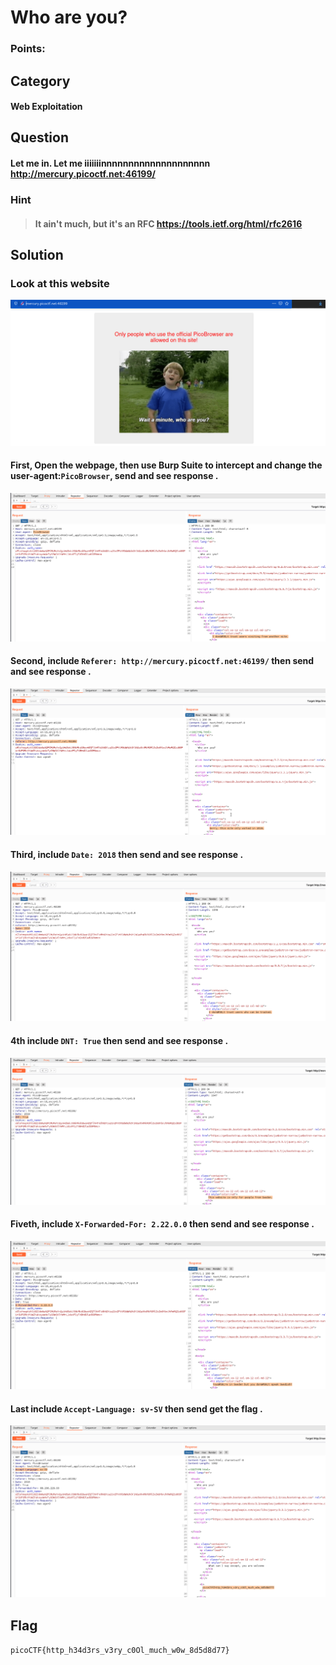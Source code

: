 # Who are you?
### Points: 

## Category
#### Web Exploitation

## Question
#### Let me in. Let me iiiiiiinnnnnnnnnnnnnnnnnnnn http://mercury.picoctf.net:46199/
### Hint
>#### It ain't much, but it's an RFC https://tools.ietf.org/html/rfc2616
 


## Solution
### Look at this website
![pico](a/01.png)

#### First, Open the webpage, then use Burp Suite to intercept and change the user-agent:`PicoBrowser`, send and see response .
![pico](a/03.png)
#### Second, include `Referer: http://mercury.picoctf.net:46199/` then send and see response .
![pico](a/05.png)
#### Third, include `Date: 2018` then send and see response .
![pico](a/06.png)
#### 4th include `DNT: True` then send and see response .
![pico](a/07.png)
#### Fiveth, include `X-Forwarded-For: 2.22.0.0` then send and see response .
![pico](a/08.png)
#### Last include `Accept-Language: sv-SV` then send get the flag .
![pico](a/1.png)

## Flag
`picoCTF{http_h34d3rs_v3ry_c0Ol_much_w0w_8d5d8d77}`